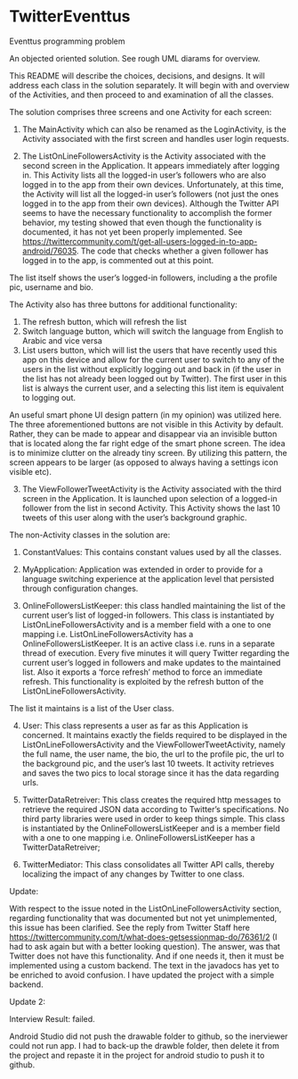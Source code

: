 # TwitterEventtus
Eventtus programming problem

An objected oriented solution.  See rough UML diarams for overview.

This README will describe the choices, decisions, and designs.  It will address each class in the solution separately.  It will begin with and overview of the Activities, and then proceed to and examination of all the classes.

The solution comprises three screens and one Activity for each screen:  

1.  The MainActivity which can also be renamed as the LoginActivity, is the Activity associated with the first screen and handles user login requests.



2.  The ListOnLineFollowersActivity is the Activity associated with the second screen in the Application.  It appears immediately after logging in.  This Activity lists all the logged-in user’s followers who are also logged in to the app from their own devices.  Unfortunately, at this time, the Activity will list all the logged-in user’s followers (not just the ones logged in to the app from their own devices).  Although the Twitter API seems to have the necessary functionality to accomplish the former behavior, my testing showed that even though the functionality is documented, it has not yet been properly implemented.  See https://twittercommunity.com/t/get-all-users-logged-in-to-app-android/76035.  The code that checks whether a given follower has logged in to the app, is commented out at this point.

The list itself shows the user’s logged-in followers, including a the profile pic, username and  bio.

The Activity also has three buttons for additional functionality:
1.  The refresh button, which will refresh the list
2.  Switch language button, which will switch the language from English to Arabic and vice versa
3.  List users button, which will list the users that have recently used this app on this device and allow for the current user to switch to any of the users in the list without explicitly logging out and back in (if the user in the list has not already been logged out by Twitter).  The first user in this list is always the current user, and a selecting this list item is equivalent to logging out.

An useful smart phone UI design pattern (in my opinion) was utilized here.  The three aforementioned  buttons are not visible in this Activity by default.  Rather, they can be made to appear and disappear via an invisible button that is located along the far right edge of the smart phone screen.  The idea is to minimize clutter on the already tiny screen.  By utilizing this pattern, the screen appears to be larger (as opposed to always having a settings icon visible etc).



3.  The ViewFollowerTweetActivity is the Activity associated with the third screen in the Application.  It is launched upon selection of a logged-in follower from the list in second Activity.  This Activity shows the last 10 tweets of this user along with the user’s background graphic.




The non-Activity classes in the solution are:

1.  ConstantValues:  This contains constant values used by all the classes.



2.  MyApplication:  Application was extended in order to provide for a language switching experience at the application level that persisted through configuration changes.



3.  OnlineFollowersListKeeper: this class handled maintaining the list of the current user’s list of logged-in followers.  This class is instantiated by ListOnLineFollowersActivity and is a member field with a one to one mapping i.e. ListOnLineFollowersActivity has a OnlineFollowersListKeeper.  It is an active class i.e. runs in a separate thread of execution.  Every five minutes it will query Twitter regarding the current user’s logged in followers and make updates to the maintained list.  Also it exports a ‘force refresh’ method to force an immediate refresh.  This functionality is exploited by the refresh button of the ListOnLineFollowersActivity.

The list it maintains is a list of the User class.



4.  User:  This class represents a user as far as this Application is concerned.  It maintains exactly the fields required to be displayed in the ListOnLineFollowersActivity and the ViewFollowerTweetActivity, namely the full name, the user name, the bio, the url to the profile pic, the url to the background pic, and the user’s last 10 tweets.  It activity retrieves and saves the two pics to local storage since it has the data regarding urls.



5.  TwitterDataRetreiver:  This class creates the required http messages to retrieve the required JSON data according to Twitter’s specifications.  No third party libraries were used in order to keep things simple.  This class is instantiated by the OnlineFollowersListKeeper and is a member field with a one to one mapping i.e. OnlineFollowersListKeeper has a TwitterDataRetreiver;



6.  TwitterMediator:  This class consolidates all Twitter API calls, thereby localizing the impact of any changes by Twitter to one class.





Update:

With respect to the issue noted in the ListOnLineFollowersActivity section, regarding functionality that was documented but not yet unimplemented, this issue has been clarified. See the reply from Twitter Staff here https://twittercommunity.com/t/what-does-getsessionmap-do/76361/2 (I had to ask again but with a better looking question).  The answer, was that Twitter does not have this functionality.  And if one needs it, then it must be implemented using a custom backend.  The text in the javadocs has yet to be enriched to avoid confusion.  I have updated the project with a simple backend.



Update 2:

Interview Result: failed.

Android Studio did not push the drawable folder to github, so the inerviewer could not run app.  I had to back-up the drawble folder, then delete it from the project and repaste it in the project for android studio to push it to github.